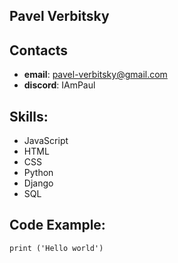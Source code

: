 ## **Pavel Verbitsky**

## Contacts
* **email**: pavel-verbitsky@gmail.com
* **discord**: IAmPaul

## Skills:
* JavaScript
* HTML
* CSS
* Python
* Django
* SQL

## Code Example:
```
print ('Hello world')
```